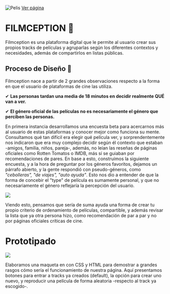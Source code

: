  ![Pelis](https://i.imgur.com/mj53uKp.gif)
 [Ver página](https://zotapianola.github.io/SCL010-hackathon-peliculas/src/index.html)

# FILMCEPTION 🎥

Filmception es una plataforma digital que le permite al usuario crear sus propios tracks de películas y  agruparlas según los diferentes contextos y necesidades, además de compartirlos en listas públicas.   


 ## **Proceso de Diseño 🎨**
Filmception nace a partir de 2 grandes observaciones respecto a la forma en que el usuario de plataformas de cine las utiliza.

✔ **Las personas tardan una media de 18 minutos en decidir realmente QUÉ van a ver.**

✔ **El género oficial de las películas no es necesariamente el género que perciben las personas.**

En primera instancia desarrollamos una encuesta beta para acercarnos más al usuario de estas plataformas y conocer mejor como funciona su mente. Consultamos qué tan difícil era elegir qué película ver, y sorprendentemente nos indicaron que era muy complejo decidir según él contexto que estaban -amigos, familia, niños, pareja-, además, no leían las reseñas de páginas oficiales como Rotten Tomatos o IMDB, más sí se guiaban por recomendaciones de pares. En base a esto, construímos la siguiente encuesta, y a la hora de preguntar por los géneros favoritos, dejamos un párrafo abierto, y la gente respondió con pseudo-géneros, como *"cebolleras", "de viajes", "auto ayuda"*. Esto nos dio a entender de que la forma de concebir el "type" de película es sumamente personal, y que no necesariamente el género reflejaría la percepción del usuario.

![](https://scontent.fscl11-1.fna.fbcdn.net/v/t1.0-9/67571079_2441158049438916_5755729808453533696_n.jpg?_nc_cat=110&_nc_oc=AQkh-Kd_DY2UQ1hItgQ_WIsFUWDYZA0BdFEoLr8FXPru8F1IbkMKJzuTAskuqTP2aXc&_nc_ht=scontent.fscl11-1.fna&oh=61925aebec3939270c5fd1c326a3c0d9&oe=5DB4F415)


Viendo esto, pensamos que sería de suma ayuda una forma de crear tu propio criterio de ordenamiento de películas, compartible, y además revisar la lista que ya otra persona hizo, como recomendación de par a par y no por páginas oficiales críticas de cine.


# Prototipado
![](https://scontent.fscl11-2.fna.fbcdn.net/v/t1.0-9/67404572_2441182402769814_583698111499599872_n.jpg?_nc_cat=107&_nc_oc=AQkzKT7a2zxwD2FFGy4IKT6yO4aVVWSPGInkH0GZeRbeVZxqYU69XLhw6OO7A0rf2xo&_nc_ht=scontent.fscl11-2.fna&oh=207207c84f5985b647feae2d7c02a92b&oe=5DE7441A) 

Elaboramos una maqueta en con CSS y HTML para demostrar  a grandes rasgos cómo sería el funcionamiento de nuestra página. Aquí presentamos botones para entrar a tracks ya creados (default), la opción para crear uno nuevo, y reproducir una película de forma aleatoria -respecto al track ya escogido-.

